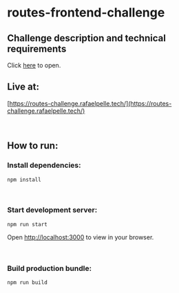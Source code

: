 # routes-frontend-challenge

## Challenge description and technical requirements

Click [here](challenge.md) to open.

## Live at:

[https://routes-challenge.rafaelpelle.tech/](https://routes-challenge.rafaelpelle.tech/)

<br>

## How to run:

### Install dependencies:

```
npm install
```

<br>

### Start development server:

```
npm run start
```

Open [http://localhost:3000](http://localhost:3000) to view in your browser.

<br>

### Build production bundle:

```
npm run build
```
